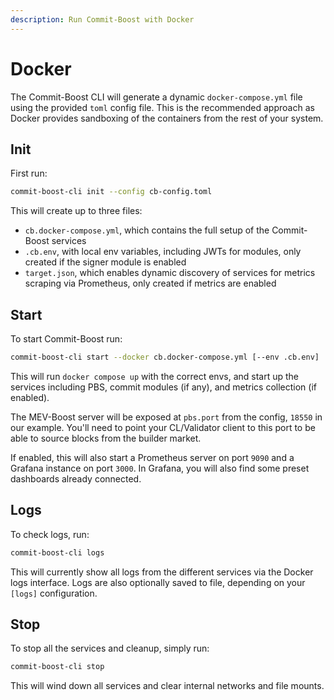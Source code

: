 ```yaml
---
description: Run Commit-Boost with Docker
---
```


# Docker
The Commit-Boost CLI will generate a dynamic `docker-compose.yml` file using the provided `toml` config file. This is the recommended approach as Docker provides sandboxing of the containers from the rest of your system.

## Init

First run:
```bash
commit-boost-cli init --config cb-config.toml
```
This will create up to three files:
- `cb.docker-compose.yml`, which contains the full setup of the Commit-Boost services
- `.cb.env`, with local env variables, including JWTs for modules, only created if the signer module is enabled
- `target.json`, which enables dynamic discovery of services for metrics scraping via Prometheus, only created if metrics are enabled

## Start

To start Commit-Boost run:
```bash
commit-boost-cli start --docker cb.docker-compose.yml [--env .cb.env]
```

This will run `docker compose up` with the correct envs, and start up the services including PBS, commit modules (if any), and metrics collection (if enabled).

The MEV-Boost server will be exposed at `pbs.port` from the config, `18550` in our example. You'll need to point your CL/Validator client to this port to be able to source blocks from the builder market.

If enabled, this will also start a Prometheus server on port `9090` and a Grafana instance on port `3000`. In Grafana, you will also find some preset dashboards already connected.


## Logs

To check logs, run:
```bash
commit-boost-cli logs
```
This will currently show all logs from the different services via the Docker logs interface. Logs are also optionally saved to file, depending on your `[logs]` configuration.

## Stop

To stop all the services and cleanup, simply run:
```bash
commit-boost-cli stop
```
This will wind down all services and clear internal networks and file mounts.